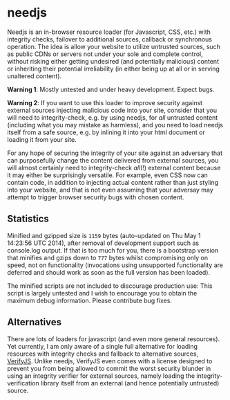 needjs
======

Needjs is an in-browser resource loader (for Javascript, CSS, etc.)
with integrity checks, failover to additional sources, callback or
synchronous operation. The idea is allow your website to utilize
untrusted sources, such as public CDNs or servers not under your sole
and complete control, without risking either getting undesired (and
potentially malicious) content or inheriting their potential
irreliability (in either being up at all or in serving unaltered
content).

<b>Warning 1</b>: Mostly untested and under heavy development. Expect
bugs.

<b>Warning 2</b>: If you want to use this loader to improve security
against external sources injecting malicious code into your site,
consider that you will need to integrity-check, e.g. by using needjs,
for _all_ untrusted content (including what you may mistake as
harmless), and you need to load needjs itself from a safe
source, e.g. by inlining it into your html document or loading it from
your site.

For any hope of securing the integrity of your site
against an adversary that can purposefully change the content
delivered from external sources, you will almost certainly need to
integrity-check _all_(!) external content because it may either be
surprisingly versatile. For example, even CSS now can contain code, in
addition to injecting actual content rather than just styling into
your website, and that is not even assuming that your adversay may
attempt to trigger browser security bugs with chosen content.

Statistics
----------

Minified and gzipped size is `1159` bytes (auto-updated on Thu May  1 14:23:56 UTC 2014), after removal of development support such as console.log output. If that is too much for you, there is a bootstrap version that minifies and gzips down to `777` bytes whilst compromising only on speed, not on functionality (invocations using unsupported functionality are deferred and should work as soon as the full version has been loaded).

The minified scripts are not included to discourage production use:
This script is largely untested and I wish to encourage you to obtain
the maximum debug information. Please contribute bug fixes.

Alternatives
------------

There are lots of loaders for javascript (and even more general resources).
Yet currently, I am only aware of a single full alternative
for loading resources with integrity checks and fallback to
alternative sources,
[VerifyJS](https://github.com/ryancdotorg/VerifyJS). Unlike needjs,
VerifyJS even comes with a license designed to prevent you from being
allowed to commit the worst security blunder in using an integrity
verifier for external sources, namely loading the
integrity-verification library itself from an external (and hence
potentially untrusted) source.
